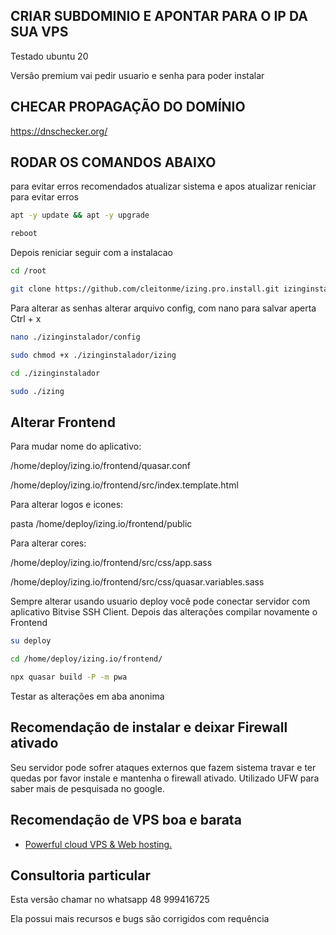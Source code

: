## CRIAR SUBDOMINIO E APONTAR PARA O IP DA SUA VPS

Testado ubuntu 20

Versão premium vai pedir usuario e senha para poder instalar

## CHECAR PROPAGAÇÃO DO DOMÍNIO

https://dnschecker.org/

## RODAR OS COMANDOS ABAIXO ##

para evitar erros recomendados atualizar sistema e apos atualizar reniciar para evitar erros

```bash
apt -y update && apt -y upgrade
```
```bash
reboot
```
 
Depois reniciar seguir com a instalacao

```bash
cd /root
```
```bash
git clone https://github.com/cleitonme/izing.pro.install.git izinginstalador
```
Para alterar as senhas alterar arquivo config, com nano para salvar aperta Ctrl + x
```bash
nano ./izinginstalador/config
```
```bash
sudo chmod +x ./izinginstalador/izing
```
```bash
cd ./izinginstalador
```
```bash
sudo ./izing
```

## Alterar Frontend

Para mudar nome do aplicativo:

/home/deploy/izing.io/frontend/quasar.conf

/home/deploy/izing.io/frontend/src/index.template.html

Para alterar logos e icones:

pasta /home/deploy/izing.io/frontend/public

Para alterar cores:

/home/deploy/izing.io/frontend/src/css/app.sass

/home/deploy/izing.io/frontend/src/css/quasar.variables.sass

Sempre alterar usando usuario deploy você pode conectar servidor com aplicativo Bitvise SSH Client. Depois das alterações compilar novamente o Frontend

```bash
su deploy
```
```bash
cd /home/deploy/izing.io/frontend/
```
```bash
npx quasar build -P -m pwa
```

Testar as alterações em aba anonima

## Recomendação de instalar e deixar Firewall ativado

Seu servidor pode sofrer ataques externos que fazem sistema travar e ter quedas por favor instale e mantenha o firewall ativado.
Utilizado UFW para saber mais de pesquisada no google.

## Recomendação de VPS boa e barata

-  [Powerful cloud VPS & Web hosting.](https://control.peramix.com/?affid=58)

## Consultoria particular

Esta versão chamar no whatsapp 48 999416725

Ela possui mais recursos e bugs são corrigidos com requência